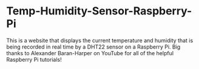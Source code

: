 # Temp-Humidity-Sensor-Raspberry-Pi
This is a website that displays the current temperature and humidity that is being recorded in real time by a DHT22 sensor on a Raspberry Pi. Big thanks to Alexander Baran-Harper on YouTube for all of the helpful Raspberry Pi tutorials!
